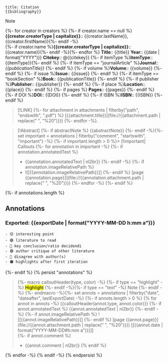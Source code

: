 ```ad-note
title: Citation
{{bibliography}}
```
> [!Note]
> {%- for creator in creators %} {%- if creator.name == null %} **{{creator.creatorType | capitalize}}**:: {{creator.lastName}}, {{creator.firstName}}{%- endif -%}<br>
> {%- if creator.name %}**{{creator.creatorType | capitalize}}**:: {{creator.name}}{%- endif -%}{%- endfor %}
> **Title**:: {{title}}
> **Year**:: {{date | format("YYYY")}}
> **Citekey**:: @{{citekey}}
> {%- if itemType %}**itemType**:: {{itemType}}{%- endif %}
> {%- if itemType == "journalArticle" %}**Journal**:: *{{publicationTitle}}* {%- endif %}
> {%- if volume %}**Volume**:: {{volume}} {%- endif %}
> {%- if issue %}**Issue**:: {{issue}} {%- endif %}
> {%- if itemType == "bookSection" %}**Book**:: {{publicationTitle}} {%- endif %}
> {%- if publisher %}**Publisher**:: {{publisher}} {%- endif %}
> {%- if place %}**Location**:: {{place}} {%- endif %}
> {%- if pages %} **Pages**:: {{pages}} {%- endif %}
> {%- if DOI %}**DOI**:: {{DOI}} {%- endif %}
> {%- if ISBN %}**ISBN**:: {{ISBN}} {%- endif %}

> [!LINK]
> {%- for attachment in attachments | filterby("path", "endswith", ".pdf") %}
> [{{attachment.title}}](file://{{attachment.path | replace(" ", "%20")}}) {%- endfor -%}.

> [!Abstract]
> {%- if abstractNote %}
> {{abstractNote}}
> {%- endif -%}{%- set important = annotations | filterby("comment", "startswith", "important") -%}
{%- if important.length > 0 %}> [!important] Callouts
{%- for annotation in important -%}
{%- if annotation.annotatedText %}
> - {{annotation.annotatedText | nl2br}}
{%- endif -%}
{%- if annotation.imageRelativePath %}
> - ![[{{annotation.imageRelativePath}}]]
{%- endif %}
> [page {{annotation.page}}](file://{{annotation.attachment.path | replace(" ", "%20")}})
{%- endfor -%}
{%- endif %}

{%- if annotations.length %} 
## Annotations
### Exported: {{exportDate | format("YYYY-MM-DD h:mm a")}}

```ad-note
- 🟡 interesting point
- 🟢 literature to read
- 🔵 key conclusion/ratio decidendi
- 🟣 author critique of other literature
- 🔴 disagree with author(s)
- 🟠️ highlights after first iteration
```

{%- endif %}
{% persist "annotations" %}

> {%- macro calloutHeader(type, color) -%}
{%- if type == "highlight" -%}
<mark style="background-color: {{color}}">Highlight</mark>
{%- endif -%}{%- if type == "text" -%}
Note
{%- endif -%}
{%- endmacro -%}{%- set annots = annotations | filterby("date", "dateafter", lastExportDate) -%}
{%- if annots.length > 0 %}
{% for annot in annots -%}
> {{calloutHeader(annot.type, annot.color)}}
{%- if annot.annotatedText %}
> {{annot.annotatedText | nl2br}}
{%- endif -%}
{%- if annot.imageRelativePath %}
> ![[{{annot.imageRelativePath}}]]
{%- endif %}
> [page {{annot.page}}](file://{{annot.attachment.path | replace(" ", "%20")}}) [[{{annot.date | format("YYYY-MM-DD#h:mm a")}}]] <br>
{%- if annot.comment %}
> - {{annot.comment | nl2br}}
{% endif %}

{% endfor -%}
{% endif -%}
{% endpersist %}
